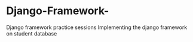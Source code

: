 # Django-Framework-
Django framework practice sessions
Implementing the django framework on student database 
